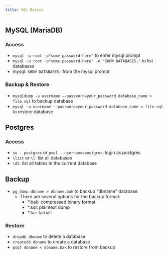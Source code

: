 ```yaml
---
title: SQL Basics
---
```


## MySQL (MariaDB)
### Access
- `mysql -u root -p"some-password-here"` to enter mysql prompt
- `mysql -u root -p"some-password-here" -e "SHOW DATABASES;"` to list databases
- mysql: `SHOW DATABASES;` from the mysql prompt

### Backup & Restore
- `mysqldump -u username –-password=your_password database_name > file.sql` to backup database
- `mysql -u username –-password=your_password database_name < file.sql` to restore database

## Postgres
### Access
- `su - postgres` or `psql --username=postgres`: login as postgres
- `\list` or `\l`: list all databases
- `\dt`: list all tables in the current database

## Backup
- `pg_dump dbname > dbname.bak` to backup "dbname" database
  - There are several options for the backup format:
    - *.bak: compressed binary format
    - *.sql: plaintext dump
    - *.tar: tarball

### Restore
- `dropdb dbname` to delete a database
- `createdb dbname` to create a database
- `psql dbname < dbname.bak` to restore from backup